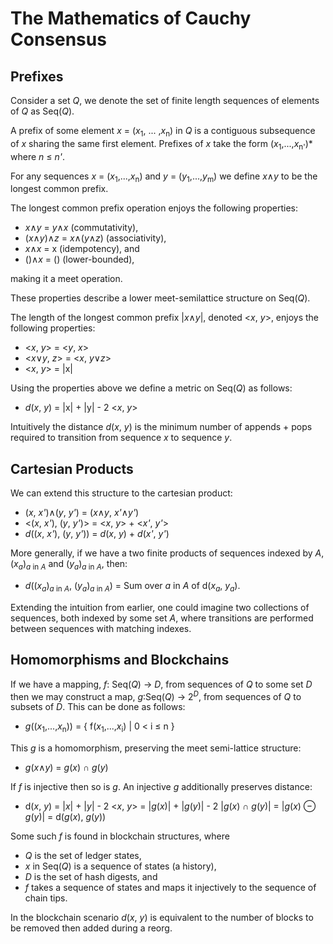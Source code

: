 # The Mathematics of Cauchy Consensus
## Prefixes
Consider a set *Q*, we denote the set of finite length sequences of elements of *Q* as Seq(*Q*).

A prefix of some element *x* = (*x*<sub>1</sub>, ... ,*x*<sub>n</sub>) in *Q* is a contiguous subsequence of *x* sharing the same first element. Prefixes of *x* take the form (*x*<sub>1</sub>,...,*x*<sub>n'</sub>)* where *n* ≤ *n'*.

For any sequences *x* = (*x*<sub>1</sub>,...,*x*<sub>n</sub>) and *y* = (*y*<sub>1</sub>,...,*y*<sub>m</sub>) we define *x*∧*y* to be the longest common prefix. 

The longest common prefix operation enjoys the following properties:
* *x*∧*y* = *y*∧*x* (commutativity),
* (*x*∧*y*)∧*z* = *x*∧(*y*∧*z*) (associativity),
* *x*∧*x* = x (idempotency), and
* ()∧*x* = () (lower-bounded),

making it a meet operation.

These properties describe a lower meet-semilattice structure on Seq(*Q*).

The length of the longest common prefix |*x*∧*y*|, denoted <*x*, *y*>, enjoys the following properties:
* <*x*, *y*> = <*y*, *x*>
* <*x*∨*y*, *z*> = <*x*, *y*∨*z*>
* <*x*, *y*> = |x|

Using the properties above we define a metric on Seq(*Q*) as follows:
* *d*(*x*, *y*) = |x| + |y| - 2 <*x*, *y*>

Intuitively the distance *d*(*x*, *y*) is the minimum number of appends + pops required to transition from sequence *x* to sequence *y*.

## Cartesian Products
We can extend this structure to the cartesian product:
* (*x*, *x'*)∧(*y*, *y'*) = (*x*∧*y*, *x'*∧*y'*)
* <(*x*, *x'*), (*y*, *y'*)> = <*x*, *y*> + <*x'*, *y'*>
* *d*((*x*, *x'*), (*y*, *y'*)) = *d*(*x*, *y*) + *d*(*x'*, *y'*)

More generally, if we have a two finite products of sequences indexed by *A*, (*x*<sub>*a*</sub>)<sub>*a* in *A*</sub> and (*y*<sub>*a*</sub>)<sub>*a* in *A*</sub>, then:
* *d*((*x*<sub>*a*</sub>)<sub>*a* in *A*</sub>, (*y*<sub>*a*</sub>)<sub>*a* in *A*</sub>) = Sum over *a* in *A* of d(*x*<sub>*a*</sub>, *y*<sub>*a*</sub>).

Extending the intuition from earlier, one could imagine two collections of sequences, both indexed by some set *A*, where transitions are performed between sequences with matching indexes.

## Homomorphisms and Blockchains
If we have a mapping, *f*: Seq(*Q*) -> *D*, from sequences of *Q* to some set *D* then we may construct a map, *g*:Seq(*Q*) -> 2<sup>*D*</sup>, from sequences of *Q* to subsets of *D*. This can be done as follows:
* *g*((*x*<sub>1</sub>,...,*x*<sub>n</sub>)) = { f(*x*<sub>1</sub>,...,*x*<sub>i</sub>) | 0 < i ≤ n }

This *g* is a homomorphism, preserving the meet semi-lattice structure:
* *g*(*x*∧*y*) = *g*(*x*) ∩ *g*(*y*)

If *f* is injective then so is *g*. An injective *g* additionally preserves distance:
* d(*x*, *y*) = |*x*| + |*y*| - 2 <*x*, *y*> = |*g*(*x*)| + |*g*(*y*)| - 2 |*g*(*x*) ∩ *g*(*y*)| = |*g*(*x*) ⊖ *g*(*y*)| = d(*g*(*x*), *g*(*y*))

Some such *f* is found in blockchain structures, where 
* *Q* is the set of ledger states,
* *x* in Seq(*Q*) is a sequence of states (a history),
* *D* is the set of hash digests, and
* *f* takes a sequence of states and maps it injectively to the sequence of chain tips.

In the blockchain scenario *d*(*x*, *y*) is equivalent to the number of blocks to be removed then added during a reorg.
